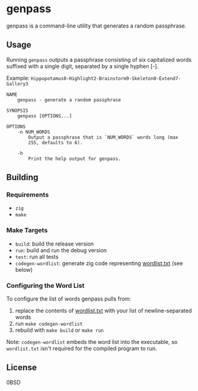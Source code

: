 # genpass

genpass is a command-line utility that generates a random passphrase.

## Usage

Running `genpass` outputs a passphrase consisting of six capitalized words suffixed with a single digit, separated by a single hyphen [-].

Example: `Hippopotamus0-Highlight2-Brainstorm9-Skeleton0-Extend7-Gallery3`

```
NAME
    genpass - generate a random passphrase

SYNOPSIS
    genpass [OPTIONS...]

OPTIONS
    -n NUM_WORDS
        Output a passphrase that is `NUM_WORDS` words long (max
        255, defaults to 6).

    -h
        Print the help output for genpass.
```

## Building

### Requirements

* `zig`
* `make`

### Make Targets

 * `build`: build the release version
 * `run`: build and run the debug version
 * `test`: run all tests
 * `codegen-wordlist`: generate zig code representing [wordlist.txt](./data/wordlist.txt) (see below)

### Configuring the Word List

To configure the list of words genpass pulls from:

 1. replace the contents of [wordlist.txt](./data/wordlist.txt) with your list of newline-separated words
 2. run `make codegen-wordlist`
 3. rebuild with `make build` or `make run`

Note: `codegen-wordlist` embeds the word list into the executable, so `wordlist.txt` isn't required for the compiled program to run.

## License

0BSD
